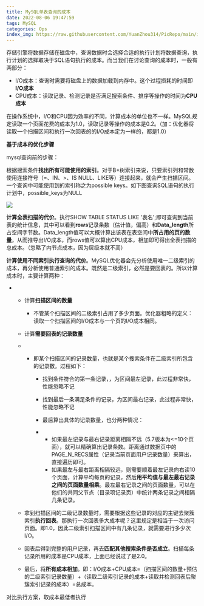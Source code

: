 ```yaml
---
title: MySQL单表查询的成本
date: 2022-08-06 19:47:59
tags: MySQL
categories: Ops
index_img: https://raw.githubusercontent.com/YuanZhou314/PicRepo/main/imgs/old/MySQL.png
---
```


<!-- more -->

存储引擎将数据存储在磁盘中，查询数据时会选择合适的执行计划将数据查询，执行计划的选择取决于SQL语句执行的成本。而当我们在讨论查询的成本时，一般有两部分：

- I/O成本：查询时需要将磁盘上的数据加载到内存中。这个过程损耗的时间即**I/O成本**
- CPU成本：读取记录、检测记录是否满足搜索条件、排序等操作的时间为**CPU成本**

在操作系统中，I/O和CPU因为效率的不同，计算成本的单位也不一样。MySQL规定读取一个页面花费的成本为1.0，读取记录等操作的成本是0.2。（加：优化器将读取一个扫描区间和执行一次回表的的I/O成本定为一样的，都是1.0）

 

**基于成本的优化步骤**

 

mysql查询前的步骤：

根据搜索条件**找出所有可能使用的索引**。对于B+树索引来说，只要索引列和常数使用连接符号（=、IN、>、IS NULL、LIKE等）连接起来，就会产生扫描区间。一个查询中可能使用到的索引称之为possible keys。如下图查询SQL语句的执行计划中，possible_keys为NULL

 

![](https://raw.githubusercontent.com/YuanZhou314/PicRepo/main/imgs/20220806194837.png)

 

**计算全表扫描的代价**。执行SHOW TABLE STATUS LIKE '表名';即可查询到当前表的统计信息，其中可以看到**rows**记录条数（估计值，偏高）和**Data_length**所占空间字节数。Data_length值可以大概计算出该表在表空间中**所占用的页的数量**，从而推导出I/O成本，而rows值可以算出CPU成本，相加即可得出全表扫描的总成本。（忽略了内节点成本，因为层级本就不高）

**计算使用不同索引执行查询的代价**。MySQL优化器会先分析使用唯一二级索引的成本，再分析使用普通索引的成本。既然是二级索引，必然是要回表的。所以计算成本时，主要计算两种：

- - 计算**扫描区间的数量**
    - 不管某个扫描区间的二级索引占用了多少页面。优化器粗略的定义：读取一个扫描区间的I/O成本与一个页的I/O成本相同。
  - 计算**需要回表的记录数量**

  - - 即某个扫描区间的记录数量，也就是某个搜索条件在二级索引所包含的记录数。过程如下：

      - 找到条件符合的第一条记录，，为区间最左记录，此过程非常快，性能忽略不记
      - 找到最后一条满足条件的记录，为区间最右记录，此过程非常快，性能忽略不记
      - 最后算出具体的记录数量，也分两种情况：

      - - 如果最左记录与最右记录距离相隔不远（5.7版本为<=10个页面），就可以精确算出记录条数。距离通过数据页中的PAGE_N_RECS属性（记录当前页面用户记录数量）来算出，直接遍历即可。
        - 如果最左与最右距离相隔较远，则需要顺着最左记录向右读10个页面，计算平均每页的记录，然后**用平均值与最左最右记录之间的页面数量相乘**。最左最右记录之间的页面数量，可以在他们的共同父节点（目录项记录页）中统计两条记录之间相隔几条记录。

  - 拿到扫描区间的二级记录数量时，需要根据这些记录的对应的主键去聚簇索引**执行回表**。那执行一次回表多大成本呢？这里规定是相当于一次访问页面。即1.0，因此二级索引扫描区间中有几条记录，就需要进行多少次I/O。

  - 回表后得到完整的用户记录，再去**匹配其他搜索条件是否成立**。扫描每条记录所用的成本是CPU成本，上面已经说过了是2.0。

  - 最后，将**所有成本相加**。即：I/O成本+CPU成本=（扫描区间的数量+预估的二级索引记录数量）+（读取二级索引记录的成本+读取并检测回表后聚簇索引记录的成本）=总成本。

对比执行方案，取成本最低者执行
